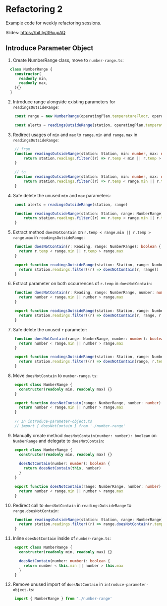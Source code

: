 # Refactoring 2

Example code for weekly refactoring sessions.

Slides: https://bit.ly/39xupAQ

## Introduce Parameter Object

1. Create NumberRange class, move to `number-range.ts`:

```ts
  class NumberRange {
    constructor(
      readonly min,
      readonly max,
    ){}
  } 
```

2. Introduce range alongside existing parameters for `readingsOutsideRange`:

```ts
    const range = new NumberRange(operatingPlan.temperatureFloor, operatingPlan.temperatureCeiling)

    const alerts = readingsOutsideRange(station, operatingPlan.temperatureFloor, operatingPlan.temperatureCeiling, range)
```

3. Redirect usages of `min` and `max` to `range.min` and `range.max` in `readingsOutsideRange`:

```ts
    // from
    function readingsOutsideRange(station: Station, min: number, max: number, range: NumberRange): Reading[] {
        return station.readings.filter((r) => r.temp < min || r.temp > max)
    }
    
    // to
    function readingsOutsideRange(station: Station, min: number, max: number, range: NumberRange): Reading[] {
        return station.readings.filter((r) => r.temp < range.min || r.temp > range.max)
    }
```

4. Safe delete the unused `min` and `max` parameters:

```ts
    const alerts = readingsOutsideRange(station, range)

    function readingsOutsideRange(station: Station, range: NumberRange): Reading[] {
        return station.readings.filter((r) => r.temp < range.min || r.temp > range.max)
    }
```

5. Extract method `doesNotContain` on `r.temp < range.min || r.temp > range.max` in `readingsOutsideRange`:

```ts
    function doesNotContain(r: Reading, range: NumberRange): boolean {
      return r.temp < range.min || r.temp > range.max
    }

    export function readingsOutsideRange(station: Station, range: NumberRange): Reading[] {
      return station.readings.filter((r) => doesNotContain(r, range))
    }
```

6. Extract parameter on both occurrences of `r.temp` in `doesNotContain`:

```ts
    function doesNotContain(r: Reading, range: NumberRange, number: number): boolean {
      return number < range.min || number > range.max
    }

    export function readingsOutsideRange(station: Station, range: NumberRange): Reading[] {
      return station.readings.filter((r) => doesNotContain(r, range, r.temp))
    }
```

7. Safe delete the unused `r` parameter:

```ts
    function doesNotContain(range: NumberRange, number: number): boolean {
      return number < range.min || number > range.max
    }

    export function readingsOutsideRange(station: Station, range: NumberRange): Reading[] {
      return station.readings.filter((r) => doesNotContain(range, r.temp))
    }
```

8. Move `doesNotContain` to `number-range.ts`:

```ts
    export class NumberRange {
      constructor(readonly min, readonly max) {}
    }

    export function doesNotContain(range: NumberRange, number: number): boolean {
      return number < range.min || number > range.max
    }
    
    // In introduce-parameter-object.ts
    // import { doesNotContain } from './number-range'
```

9. Manually create method `doesNotContain(number: number): boolean` on `NumberRange` and delegate to `doesNotContain`:

```ts
    export class NumberRange {
      constructor(readonly min, readonly max) {}
      
      doesNotContain(number: number): boolean {
        return doesNotContain(this, number)
      }
    }

    export function doesNotContain(range: NumberRange, number: number) {
      return number < range.min || number > range.max
    }
```

10. Redirect call to `doesNotContain` in `readingsOutsideRange` to `range.doesNotContain`:

```ts
    function readingsOutsideRange(station: Station, range: NumberRange): Reading[] {
      return station.readings.filter((r) => range.doesNotContain(r.temp))
    }
```

11. Inline `doesNotContain` inside of `number-range.ts`:

```ts
    export class NumberRange {
      constructor(readonly min, readonly max) {}

      doesNotContain(number: number): boolean {
        return number < this.min || number > this.max
      }
    }
```

12. Remove unused import of `doesNotContain` in `introduce-parameter-object.ts`:

```ts
    import { NumberRange } from './number-range'
```

